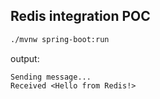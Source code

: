 
## Redis integration POC

``` bash
./mvnw spring-boot:run
```

output:
```
Sending message...
Received <Hello from Redis!>
```
